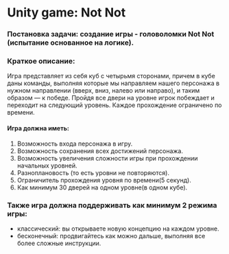  # Unity game: Not Not
 ### Постановка задачи: создание игры - головоломки Not Not (испытание основанное на логике).

 ### Краткое описание:
Игра представляет из себя куб с четырьмя  сторонами, причем в кубе даны команды, выполняя которые мы направляем нашего персонажа в нужном направлении (вверх, вниз, налево или направо), и таким образом — к победе. Пройдя все двери на уровне игрок побеждает и переходит на следующий уровень. Каждое прохождение ограничено по времени.
#### Игра должна иметь:
1. Возможность входа персонажа в игру.
2. Возможность сохранения всех достижений персонажа.
3. Возможность увеличения сложности игры при прохождении начальных уровней.
4. Разноплановость (то есть уровни не повторяются).
5. Ограничитель прохождения уровня по времени(5 секунд).
6. Как минимум 30 дверей на одном уровне(в одном кубе).

### Также игра должна поддерживать как минимум 2 режима игры:
* классический: вы открываете новую концепцию на каждом уровне.
* бесконечный: продвигайтесь как можно дальше, выполняя все более сложные инструкции.
